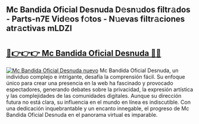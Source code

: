 ## Mc Bandida Oficial Desnuda D𝚎sn𝚞dos filtr𝚊dos - Parts-n7E Vid𝚎os f𝚘tos - N𝚞evas filtr𝚊ciones atr𝚊ctivas mLDZI

# <h2><a href="http://mbe0a05.tromn.icu/?c=Mc+Bandida+Oficial+Desnuda">🔗👉👉👉 Mc Bandida Oficial Desnuda 🔗🔗</a></h2>

[![Mc Bandida Oficial Desnuda nuevo](https://i.imgur.com/pEAQMta.gif)](http://mbe0a05.tromn.icu/?c=Mc+Bandida+Oficial+Desnuda)
Mc Bandida Oficial Desnuda, un individuo complejo e intrigante, desafía la comprensión fácil. Su enfoque único para crear una presencia en la web ha fascinado y provocado espectadores, generando debates sobre la privacidad, la expresión artística y las complejidades de las comunidades digitales. Aunque su dirección futura no está clara, su influencia en el mundo en línea es indiscutible. Con una dedicación inquebrantable y un encanto innegable, el progreso de Mc Bandida Oficial Desnuda en el panorama virtual es imparable.
